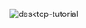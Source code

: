 ![desktop-tutorial](https://user-images.githubusercontent.com/107466722/177011833-68a224b4-2168-4dec-af96-447b7eba6b38.png)

